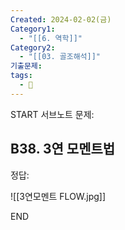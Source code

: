 ```yaml
---
Created: 2024-02-02(금)
Category1:
  - "[[6. 역학]]"
Category2:
  - "[[03. 골조해석]]"
기출문제: 
tags:
  - 🧮
---
```

START
서브노트
문제:  
## B38. 3연 모멘트법






정답: 

![[3연모멘트 FLOW.jpg]]
<!--ID: 1704617828407-->
END